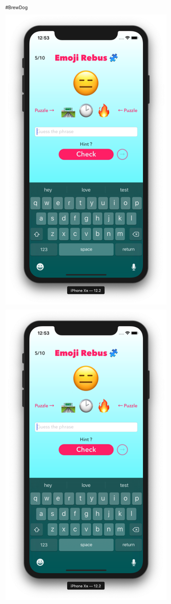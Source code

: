 #BrewDog


<p align="center">
  <img src="https://github.com/marlonjames71/Emoji-Rebus/blob/master/Screen%20Shot%202019-07-18%20at%2012.53.23%20AM.png?raw=true">
</p>

<p align="center">
  <img src="https://github.com/marlonjames71/Emoji-Rebus/blob/master/Screen%20Shot%202019-07-18%20at%2012.53.23%20AM.png?raw=true">
</p>
